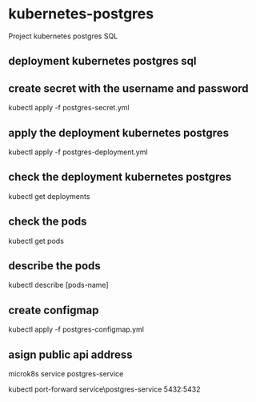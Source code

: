 # kubernetes-postgres
Project kubernetes postgres SQL

## deployment kubernetes postgres sql


## create secret with the username and password
kubectl apply -f postgres-secret.yml

## apply the deployment kubernetes postgres
kubectl apply -f postgres-deployment.yml

## check the deployment kubernetes postgres
kubectl get deployments

## check the pods
kubectl get pods

## describe the pods
kubectl describe [pods-name]

## create configmap
kubectl apply -f postgres-configmap.yml

## asign public api address
microk8s service postgres-service

kubectl port-forward service\postgres-service 5432:5432
